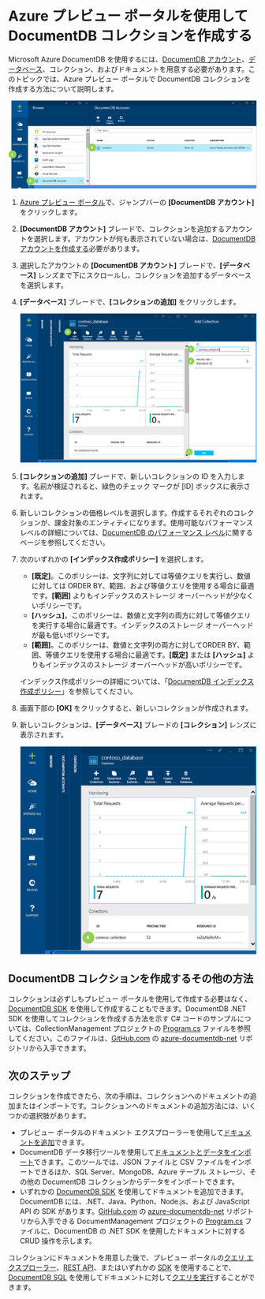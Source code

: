 <properties 
	pageTitle="DocumentDB データベース コレクションの作成 |Microsoft Azure" 
	description="JSON の管理された NoSQL ドキュメント データベースである Azure DocumentDB 用のオンライン サービス ポータルを使用して、コレクションを作成する方法について説明します。無料試用版を今すぐ入手してください。" 
	services="documentdb" 
	authors="mimig1" 
	manager="jhubbard" 
	editor="monicar" 
	documentationCenter=""/>

<tags 
	ms.service="documentdb" 
	ms.workload="data-services" 
	ms.tgt_pltfrm="na" 
	ms.devlang="na" 
	ms.topic="article" 
	ms.date="09/28/2015" 
	ms.author="mimig"/>

# Azure プレビュー ポータルを使用して DocumentDB コレクションを作成する

Microsoft Azure DocumentDB を使用するには、[DocumentDB アカウント](documentdb-create-account.md)、[データベース](documentdb-create-database.md)、コレクション、およびドキュメントを用意する必要があります。このトピックでは、Azure プレビュー ポータルで DocumentDB コレクションを作成する方法について説明します。

![ジャンプバーの [DocumentDB アカウント] 、[DocumentDB アカウント] ブレードのアカウント、[DocumentDB アカウント] ブレードの [データベース] レンズのデータベースを強調表示しているスクリーン ショット](./media/documentdb-create-collection/docdb-database-creation-1-3.png)

1.  [Azure プレビュー ポータル](https://portal.azure.com/)で、ジャンプバーの **[DocumentDB アカウント]** をクリックします。 

2.  **[DocumentDB アカウント]** ブレードで、コレクションを追加するアカウントを選択します。アカウントが何も表示されていない場合は、[DocumentDB アカウントを作成する](documentdb-create-account.md)必要があります。

3. 選択したアカウントの **[DocumentDB アカウント]** ブレードで、**[データベース]** レンズまで下にスクロールし、コレクションを追加するデータベースを選択します。
    
4. **[データベース]** ブレードで、**[コレクションの追加]** をクリックします。

	![[データベース] ブレードの [コレクションの追加]、[コレクションの追加] ブレードの設定、および [OK] ボタンを強調表示しているスクリーン ショット](./media/documentdb-create-collection/docdb-collection-creation-4-7.png)

5. **[コレクションの追加]** ブレードで、新しいコレクションの ID を入力します。名前が検証されると、緑色のチェック マークが [ID] ボックスに表示されます。

6. 新しいコレクションの価格レベルを選択します。作成するそれぞれのコレクションが、課金対象のエンティティになります。使用可能なパフォーマンス レベルの詳細については、[DocumentDB のパフォーマンス レベル](documentdb-performance-levels.md)に関するページを参照してください。

7. 次のいずれかの **[インデックス作成ポリシー]** を選択します。

	- **[既定]**。このポリシーは、文字列に対しては等値クエリを実行し、数値に対しては ORDER BY、範囲、および等値クエリを使用する場合に最適です。**[範囲]** よりもインデックスのストレージ オーバーヘッドが少なくいポリシーです。
	- **[ハッシュ]**。このポリシーは、数値と文字列の両方に対して等値クエリを実行する場合に最適です。インデックスのストレージ オーバーヘッドが最も低いポリシーです。
	- **[範囲]**。このポリシーは、数値と文字列の両方に対してORDER BY、範囲、等値クエリを使用する場合に最適です。**[既定]** または **[ハッシュ]** よりもインデックスのストレージ オーバーヘッドが高いポリシーです。

	インデックス作成ポリシーの詳細については、「[DocumentDB インデックス作成ポリシー](documentdb-indexing-policies.md)」を参照してください。

8. 画面下部の **[OK]** をクリックすると、新しいコレクションが作成されます。


9. 新しいコレクションは、**[データベース]** ブレードの **[コレクション]** レンズに表示されます。
 
	![[データベース] ブレードの新しいコレクションのスクリーン ショット](./media/documentdb-create-collection/docdb-collection-creation-8.png)

## DocumentDB コレクションを作成するその他の方法

コレクションは必ずしもプレビュー ポータルを使用して作成する必要はなく、[DocumentDB SDK](https://msdn.microsoft.com/library/azure/dn781482.aspx) を使用して作成することもできます。DocumentDB .NET SDK を使用してコレクションを作成する方法を示す C# コードのサンプルについては、CollectionManagement プロジェクトの [Program.cs](https://github.com/Azure/azure-documentdb-net/blob/master/samples/code-samples/CollectionManagement/Program.cs) ファイルを参照してください。このファイルは、[GitHub.com](https://github.com) の [azure-documentdb-net](https://github.com/Azure/azure-documentdb-net) リポジトリから入手できます。

## 次のステップ

コレクションを作成できたら、次の手順は、コレクションへのドキュメントの追加またはインポートです。コレクションへのドキュメントの追加方法には、いくつかの選択肢があります。

- プレビュー ポータルのドキュメント エクスプローラーを使用して[ドキュメントを追加](../documentdb-view-json-document-explorer.md)できます。
- DocumentDB データ移行ツールを使用して[ドキュメントとデータをインポート](documentdb-import-data.md)できます。このツールでは、JSON ファイルと CSV ファイルをインポートできるほか、SQL Server、MongoDB、Azure テーブル ストレージ、その他の DocumentDB コレクションからデータをインポートできます。 
- いずれかの [DocumentDB SDK](https://msdn.microsoft.com/library/azure/dn781482.aspx) を使用してドキュメントを追加できます。DocumentDB には、.NET、Java、Python、Node.js、および JavaScript API の SDK があります。[GitHub.com](https://github.com) の [azure-documentdb-net](https://github.com/Azure/azure-documentdb-net) リポジトリから入手できる DocumentManagement プロジェクトの [Program.cs](https://github.com/Azure/azure-documentdb-net/blob/master/samples/code-samples/DocumentManagement/Program.cs) ファイルに、DocumentDB の .NET SDK を使用したドキュメントに対する CRUD 操作を示します。

コレクションにドキュメントを用意した後で、プレビュー ポータルの[クエリ エクスプローラー](documentdb-query-collections-query-explorer.md)、[REST API](https://msdn.microsoft.com/library/azure/dn781481.aspx)、またはいずれかの [SDK](https://msdn.microsoft.com/library/azure/dn781482.aspx) を使用することで、[DocumentDB SQL](documentdb-sql-query.md) を使用してドキュメントに対して[クエリを実行](documentdb-sql-query.md#executing-queries)することができます。

<!---HONumber=Nov15_HO1-->
